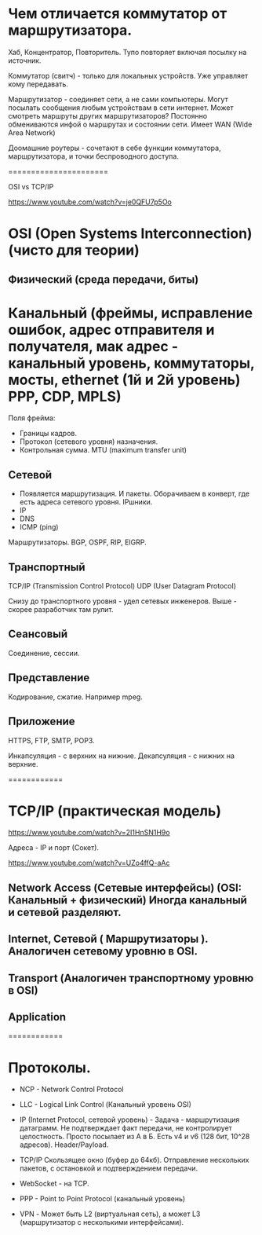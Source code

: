 # Чем отличается коммутатор от маршрутизатора.

Хаб, Концентратор, Повторитель. Тупо повторяет включая посылку на источник.

Коммутатор (свитч) - только для локальных устройств.
Уже управляет кому передавать.

Маршрутизатор - соединяет сети, а не сами компьютеры.
Могут посылать сообщения любым устройствам в сети интернет.
Может смотреть маршруты других маршрутизаторов?
Постоянно обмениваются инфой о маршрутах и состоянии сети.
Имеет WAN (Wide Area Network)

Доомашние роутеры - сочетают в себе функции коммутатора, маршрутизатора,
и точки беспроводного доступа.




======================

OSI vs TCP/IP

https://www.youtube.com/watch?v=je0QFU7p5Oo

# OSI (Open Systems Interconnection) (чисто для теории)

## Физический (среда передачи, биты)

# Канальный (фреймы, исправление ошибок, адрес отправителя и получателя, мак адрес - канальный уровень, коммутаторы, мосты, ethernet (1й и 2й уровень) PPP, CDP, MPLS)
Поля фрейма:
* Границы кадров.
* Протокол (сетевого уровня) назначения.
* Контрольная сумма.
MTU (maximum transfer unit)

## Сетевой
* Появляется маршрутизация. И пакеты. Оборачиваем в конверт, где есть адреса сетевого уровня. IPшники.
* IP
* DNS
* ICMP (ping)

Маршрутизаторы.
BGP, OSPF, RIP, EIGRP.

## Транспортный
TCP/IP (Transmission Control Protocol)
UDP (User Datagram Protocol)

Снизу до транспортного уровня - удел сетевых инженеров.
Выше - скорее разработчик там рулит.

## Сеансовый
Соединение, сессии.

## Представление
Кодирование, сжатие. Например mpeg.

## Приложение
HTTPS, FTP, SMTP, POP3.

Инкапсуляция - с верхних на нижние.
Декапсуляция - с нижних на верхние.

============

# TCP/IP (практическая модель)

https://www.youtube.com/watch?v=2I1HnSN1H9o

Адреса - IP и порт (Сокет).

https://www.youtube.com/watch?v=UZo4ffQ-aAc


## Network Access (Сетевые интерфейсы) (OSI: Канальный + физический) Иногда канальный и сетевой разделяют.

## Internet, Сетевой ( Маршрутизаторы ). Аналогичен сетевому уровню в OSI.

## Transport (Аналогичен транспортному уровню в OSI)

## Application

============

# Протоколы.

* NCP - Network Control Protocol

* LLC - Logical Link Control (Канальный уровень OSI)

* IP (Internet Protocol, сетевой уровень) - Задача - маршрутизация датаграмм.
Не подтверждает факт передачи, не контролирует целостность.
Просто посылает из А в Б.
Есть v4 и v6 (128 бит, 10^28 адресов).
Header/Payload.

* TCP/IP
Скользящее окно (буфер до 64кб).
Отправление нескольких пакетов, с остановкой и подтверждением передачи.

* WebSocket - на TCP.

* PPP - Point to Point Protocol (канальный уровень)

* VPN - Может быть L2 (виртуальная сеть), а может L3 (маршрутизатор с несколькими интерфейсами).


